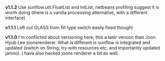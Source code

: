 **v1.1.2** Use sunflow.util.FloatList and IntList, netbeans profiling suggest it is worth doing (there is a vanilla processing alternative, with a different interface)

**v1.1.1** Left out GLASS from fill type switch easily fixed thought

**v1.1.0** I'm conflicted about versioning here, this a later version than Joon Hyub Lee joonsrenderer. What is different is sunflow is integrated and updated (switch on String, try with resources etc, and importantly updated janino). I hava also hacked joons renderer a bit as well.
